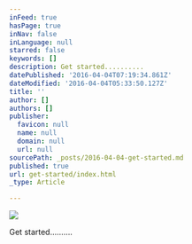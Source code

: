 ```yaml
---
inFeed: true
hasPage: true
inNav: false
inLanguage: null
starred: false
keywords: []
description: Get started..........
datePublished: '2016-04-04T07:19:34.861Z'
dateModified: '2016-04-04T05:33:50.127Z'
title: ''
author: []
authors: []
publisher:
  favicon: null
  name: null
  domain: null
  url: null
sourcePath: _posts/2016-04-04-get-started.md
published: true
url: get-started/index.html
_type: Article

---
```

![](https://the-grid-user-content.s3-us-west-2.amazonaws.com/2641174e-7f7f-4b8f-b59b-feafea7b057c.jpg)

Get started..........